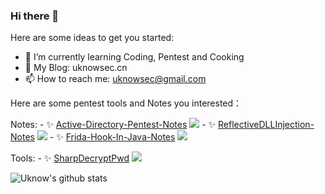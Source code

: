 ### Hi there 👋

<!--
**uknowsec/uknowsec** is a ✨ _special_ ✨ repository because its `README.md` (this file) appears on your GitHub profile.
-->
Here are some ideas to get you started:

- 🌱 I’m currently learning Coding, Pentest and Cooking
- 👀 My Blog: uknowsec.cn
- 📫 How to reach me: uknowsec@gmail.com

Here are some pentest tools and Notes you interested：

  Notes:
      - ✨ [Active-Directory-Pentest-Notes](https://github.com/uknowsec/Active-Directory-Pentest-Notes) ![](https://img.shields.io/github/stars/uknowsec/Active-Directory-Pentest-Notes)
      - ✨ [ReflectiveDLLInjection-Notes](https://github.com/uknowsec/ReflectiveDLLInjection-Notes) ![](https://img.shields.io/github/stars/uknowsec/ReflectiveDLLInjection-Notes)
      - ✨ [Frida-Hook-In-Java-Notes](https://github.com/uknowsec/Frida-Hook-In-Java-Notes) ![](https://img.shields.io/github/stars/uknowsec/Frida-Hook-In-Java-Notes)
      
  Tools:
      - ✨ [SharpDecryptPwd](https://github.com/uknowsec/SharpDecryptPwd)  ![](https://img.shields.io/github/stars/uknowsec/SharpDecryptPwd)


![Uknow's github stats](https://github-readme-stats.vercel.app/api?username=uknowsec&show_icons=true&theme=dracula)
